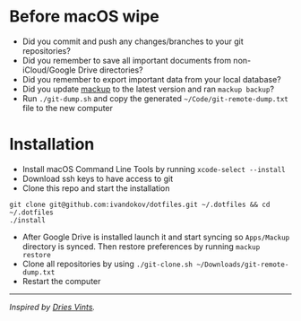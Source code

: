 # Before macOS wipe
- Did you commit and push any changes/branches to your git repositories?
- Did you remember to save all important documents from non-iCloud/Google Drive directories?
- Did you remember to export important data from your local database?
- Did you update [mackup](https://github.com/lra/mackup) to the latest version and ran `mackup backup`?
- Run `./git-dump.sh` and copy the generated `~/Code/git-remote-dump.txt` file to the new computer

# Installation
- Install macOS Command Line Tools by running `xcode-select --install`
- Download ssh keys to have access to git
- Clone this repo and start the installation
```
git clone git@github.com:ivandokov/dotfiles.git ~/.dotfiles && cd ~/.dotfiles
./install
```
- After Google Drive is installed launch it and start syncing so `Apps/Mackup` directory is synced. Then restore preferences by running `mackup restore`
- Clone all repositories by using `./git-clone.sh ~/Downloads/git-remote-dump.txt`
- Restart the computer

---

*Inspired by [Dries Vints](https://github.com/driesvints/dotfiles).*
